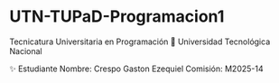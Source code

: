 # UTN-TUPaD-Programacion1
Tecnicatura Universitaria en Programación
📍 Universidad Tecnológica Nacional

✨ Estudiante
Nombre: Crespo Gaston Ezequiel
Comisión: M2025-14

